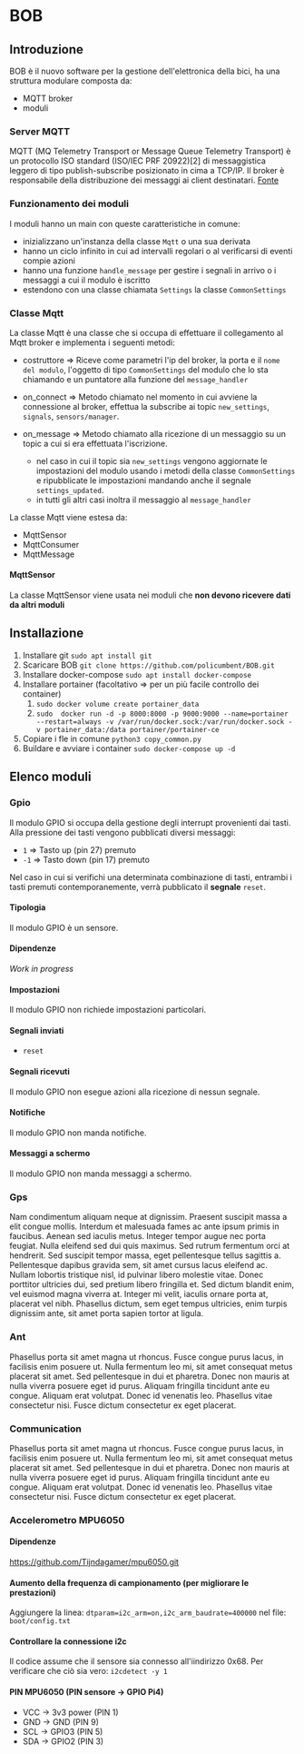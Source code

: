# BOB

## Introduzione

BOB è il nuovo software per la gestione dell'elettronica della bici, ha una struttura modulare composta da:

- MQTT broker
- moduli

### Server MQTT

MQTT (MQ Telemetry Transport or Message Queue Telemetry Transport) è un protocollo ISO standard (ISO/IEC PRF 20922)[2] di messaggistica leggero di tipo publish-subscribe posizionato in cima a TCP/IP.
Il broker è responsabile della distribuzione dei messaggi ai client destinatari. [Fonte](https://it.wikipedia.org/wiki/MQTT)

### Funzionamento dei moduli

I moduli hanno un main con queste caratteristiche in comune:

- inizializzano un'instanza della classe `Mqtt` o una sua derivata
- hanno un ciclo infinito in cui ad intervalli regolari o al verificarsi di eventi compie azioni
- hanno una funzione `handle_message` per gestire i segnali in arrivo o i messaggi a cui il modulo è iscritto
- estendono con una classe chiamata `Settings` la classe `CommonSettings`

### Classe Mqtt

La classe Mqtt è una classe che si occupa di effettuare il collegamento al Mqtt broker e implementa i seguenti metodi:

- costruttore => Riceve come parametri l'ip del broker, la porta e il `nome del modulo`, l'oggetto di tipo `CommonSettings` del modulo che lo sta chiamando e un puntatore alla funzione del `message_handler`

- on_connect => Metodo chiamato nel momento in cui avviene la connessione al broker, effettua la subscribe ai topic `new_settings`, `signals`, `sensors/manager`.

- on_message => Metodo chiamato alla ricezione di un messaggio su un topic a cui si era effettuata l'iscrizione.
  - nel caso in cui il topic sia `new_settings` vengono aggiornate  le impostazioni del modulo usando i metodi della classe `CommonSettings` e ripubblicate le impostazioni mandando anche il segnale `settings_updated`.
  - in tutti gli altri casi inoltra il messaggio al `message_handler`

La classe Mqtt viene estesa da:

- MqttSensor
- MqttConsumer
- MqttMessage

#### MqttSensor

La classe MqttSensor viene usata nei moduli che **non devono ricevere dati da altri moduli**


## Installazione

1. Installare git `sudo apt install git`
2. Scaricare BOB `git clone https://github.com/policumbent/BOB.git`
3. Installare docker-compose `sudo apt install docker-compose`
4. Installare portainer (facoltativo => per un più facile controllo dei container)
   1. `sudo docker volume create portainer_data`
   2. `sudo  docker run -d -p 8000:8000 -p 9000:9000 --name=portainer --restart=always -v /var/run/docker.sock:/var/run/docker.sock -v portainer_data:/data portainer/portainer-ce`
5. Copiare i fle in comune `python3 copy_common.py`
6. Buildare e avviare i container `sudo docker-compose up -d`

## Elenco moduli

### Gpio

Il modulo GPIO si occupa della gestione degli interrupt provenienti dai tasti.
Alla pressione dei tasti vengono pubblicati diversi messaggi:

- `1` => Tasto up (pin 27) premuto
- `-1` => Tasto down (pin 17) premuto

Nel caso in cui si verifichi una determinata combinazione di tasti, entrambi i tasti premuti contemporanemente, verrà pubblicato il **segnale** `reset`.

#### Tipologia

Il modulo GPIO è un sensore.

#### Dipendenze

*Work in progress*

#### Impostazioni

Il modulo GPIO non richiede impostazioni particolari.

#### Segnali inviati

- `reset`

#### Segnali ricevuti

Il modulo GPIO non esegue azioni alla ricezione di nessun segnale.

#### Notifiche

Il modulo GPIO non manda notifiche.

#### Messaggi a schermo

Il modulo GPIO non manda messaggi a schermo.

### Gps

Nam condimentum aliquam neque at dignissim. Praesent suscipit massa a elit congue mollis. Interdum et malesuada fames ac ante ipsum primis in faucibus. Aenean sed iaculis metus. Integer tempor augue nec porta feugiat. Nulla eleifend sed dui quis maximus. Sed rutrum fermentum orci at hendrerit. Sed suscipit tempor massa, eget pellentesque tellus sagittis a. Pellentesque dapibus gravida sem, sit amet cursus lacus eleifend ac. Nullam lobortis tristique nisl, id pulvinar libero molestie vitae. Donec porttitor ultricies dui, sed pretium libero fringilla et. Sed dictum blandit enim, vel euismod magna viverra at. Integer mi velit, iaculis ornare porta at, placerat vel nibh. Phasellus dictum, sem eget tempus ultricies, enim turpis dignissim ante, sit amet porta sapien tortor at ligula.

### Ant

Phasellus porta sit amet magna ut rhoncus. Fusce congue purus lacus, in facilisis enim posuere ut. Nulla fermentum leo mi, sit amet consequat metus placerat sit amet. Sed pellentesque in dui et pharetra. Donec non mauris at nulla viverra posuere eget id purus. Aliquam fringilla tincidunt ante eu congue. Aliquam erat volutpat. Donec id venenatis leo. Phasellus vitae consectetur nisi. Fusce dictum consectetur ex eget placerat.

### Communication

Phasellus porta sit amet magna ut rhoncus. Fusce congue purus lacus, in facilisis enim posuere ut. Nulla fermentum leo mi, sit amet consequat metus placerat sit amet. Sed pellentesque in dui et pharetra. Donec non mauris at nulla viverra posuere eget id purus. Aliquam fringilla tincidunt ante eu congue. Aliquam erat volutpat. Donec id venenatis leo. Phasellus vitae consectetur nisi. Fusce dictum consectetur ex eget placerat.

### Accelerometro MPU6050

#### Dipendenze

https://github.com/Tijndagamer/mpu6050.git

#### Aumento della frequenza di campionamento (per migliorare le prestazioni)

Aggiungere la linea:
   `dtparam=i2c_arm=on,i2c_arm_baudrate=400000`
nel file:
   `boot/config.txt`


#### Controllare la connessione i2c

Il codice assume che il sensore sia connesso all'iindirizzo 0x68.
Per verificare che ciò sia vero:
    `i2cdetect -y 1`

#### PIN MPU6050 (PIN sensore -> GPIO Pi4)

 - VCC -> 3v3 power (PIN 1)
 - GND -> GND (PIN 9)
 - SCL -> GPIO3 (PIN 5)
 - SDA -> GPIO2 (PIN 3)
